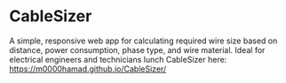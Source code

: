 # CableSizer
A simple, responsive web app for calculating required wire size based on distance, power consumption, phase type, and wire material. Ideal for electrical engineers and technicians
lunch CableSizer here:
https://m0000hamad.github.io/CableSizer/
